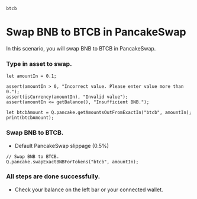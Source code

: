```meta-Currency
btcb
```

# Swap BNB to BTCB in PancakeSwap

In this scenario, you will swap BNB to BTCB in PancakeSwap.

### Type in asset to swap.

```input-Dynamic BNB
let amountIn = 0.1;
```

```input-Verify
assert(amountIn > 0, "Incorrect value. Please enter value more than 0.");
assert(isCurrency(amountIn), "Invalid value");
assert(amountIn <= getBalance(), "Insufficient BNB.");
```

```output-Dynamic BTCB
let btcbAmount = Q.pancake.getAmountsOutFromExactIn("btcb", amountIn);
print(btcbAmount);
```

### Swap BNB to BTCB.

- Default PancakeSwap slippage (0.5%)

```taster
// Swap BNB to BTCB.
Q.pancake.swapExactBNBForTokens("btcb", amountIn);
```

### All steps are done successfully.

- Check your balance on the left bar or your connected wallet.
